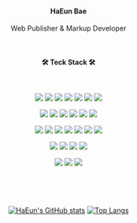 <!-- ![header](https://capsule-render.vercel.app/api?type=waving&color=fff&height=200&section=header&text=HaEun%20Bae&fontSize=38&animation=fadeIn&fontAlignY=29&desc=Web%20Publisher%20and%20Markup%20Developer&descAlignY=48) -->
<h4 align="center">HaEun Bae</h4>
<p align="center">Web Publisher & Markup Developer</p>



<br>
<h4 align="center">🛠 Teck Stack 🛠</h4>   
<br>
<p align='center'>
  <img src="https://img.shields.io/badge/html5-E34F26?style=flat&logo=html5&logoColor=white"/>
  <img src="https://img.shields.io/badge/css3-1572B6?style=flat&logo=css3&logoColor=white"/>
  <img src="https://img.shields.io/badge/javascript-F7DF1E?style=flat&logo=javascript&logoColor=white"/>
  <img src="https://img.shields.io/badge/jquery-0769AD?style=flat&logo=jquery&logoColor=white"/>
  <img src="https://img.shields.io/badge/sass-CC6699?style=flat&logo=sass&logoColor=white"/>
  <img src="https://img.shields.io/badge/vue.js-4FC08D?style=flat&logo=vue.js&logoColor=white"/>
  <img src="https://img.shields.io/badge/python-3776AB?style=flat&logo=python&logoColor=white"/>
</p>
<p align='center'>
  <img src="https://img.shields.io/badge/bootstrap-7952B3?style=flat&logo=bootstrap&logoColor=white"/>
  <img src="https://img.shields.io/badge/d3.js-F9A03C?style=flat&logo=d3dotjs&logoColor=white"/>
  <img src="https://img.shields.io/badge/tailwindcss-06B6D4?style=flat&logo=tailwindcss&logoColor=white"/>
  <img src="https://img.shields.io/badge/three.js-000?style=flat&logo=threedotjs&logoColor=white"/>
  <img src="https://img.shields.io/badge/svg-FFB13B?style=flat&logo=svg&logoColor=white"/>
  <img src="https://img.shields.io/badge/GSAP-8ecd00?style=flat&logo=GSAP&logoColor=white"/>
</p>
<p align='center'>
  <img src="https://img.shields.io/badge/mongodb-47A248?style=flat&logo=mongodb&logoColor=white"/>
  <img src="https://img.shields.io/badge/flask-000?style=flat&logo=flask&logoColor=white"/>
  <img src="https://img.shields.io/badge/webpack-8DD6F9?style=flat&logo=webpack&logoColor=white"/>
  <img src="https://img.shields.io/badge/npm-CB3837?style=flat&logo=npm&logoColor=white"/>
  <img src="https://img.shields.io/badge/markdown-000?style=flat&logo=markdown&logoColor=white"/>
  <img src="https://img.shields.io/badge/git-F05032?style=flat&logo=git&logoColor=white"/>
  <img src="https://img.shields.io/badge/github-181717?style=flat&logo=github&logoColor=white"/>
</p>

<p align='center'>
  <img src="https://img.shields.io/badge/figma-F24E1E?style=flat&logo=figma&logoColor=white"/>
  <img src="https://img.shields.io/badge/adobexd-FF61F6?style=flat&logo=adobexd&logoColor=white"/>
  <img src="https://img.shields.io/badge/adobeillustrator-FF9A00?style=flat&logo=adobeillustrator&logoColor=white"/>
  <img src="https://img.shields.io/badge/adobephotoshop-31A8FF?style=flat&logo=adobephotoshop&logoColor=white"/>
</p>
<p align='center'>
  <img src="https://img.shields.io/badge/notion-000000?style=flat&logo=notion&logoColor=white"/>
  <img src="https://img.shields.io/badge/slack-4A154B?style=flat&logo=slack&logoColor=white"/>
  <img src="https://img.shields.io/badge/discord-5865F2?style=flat&logo=discord&logoColor=white"/>
</p>   

<br>
<br>
<br>

<div align="center">

  [![HaEun's GitHub stats](https://github-readme-stats.vercel.app/api?username=draw-img&hide_rank=true)]()
  [![Top Langs](https://github-readme-stats.vercel.app/api/top-langs/?username=draw-img&layout=compact)]()   

</div>
